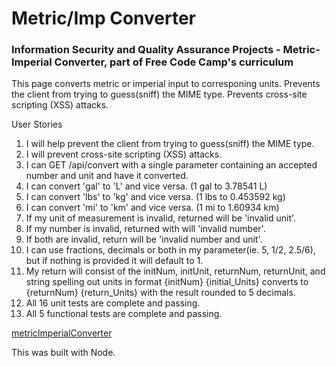 # Metric/Imp Converter
### Information Security and Quality Assurance Projects - Metric-Imperial Converter, part of Free Code Camp's curriculum

This page converts metric or imperial input to corresponing units. Prevents the client from trying to guess(sniff) the MIME type. Prevents cross-site scripting (XSS) attacks.

User Stories

1. I will help prevent the client from trying to guess(sniff) the MIME type.
2. I will prevent cross-site scripting (XSS) attacks.
3. I can GET /api/convert with a single parameter containing an accepted number and unit and have it converted.
4. I can convert 'gal' to 'L' and vice versa. (1 gal to 3.78541 L)
5. I can convert 'lbs' to 'kg' and vice versa. (1 lbs to 0.453592 kg)
6. I can convert 'mi' to 'km' and vice versa. (1 mi to 1.60934 km)
7. If my unit of measurement is invalid, returned will be 'invalid unit'.
8. If my number is invalid, returned with will 'invalid number'.
9. If both are invalid, return will be 'invalid number and unit'.
10. I can use fractions, decimals or both in my parameter(ie. 5, 1/2, 2.5/6), but if nothing is provided it will default to 1.
11. My return will consist of the initNum, initUnit, returnNum, returnUnit, and string spelling out units in format {initNum} {initial_Units} converts to {returnNum} {return_Units} with the result rounded to 5 decimals.
12. All 16 unit tests are complete and passing.
13. All 5 functional tests are complete and passing.

[metricImperialConverter](https://ivy-asparagus.glitch.me/)

This was built with Node. 


